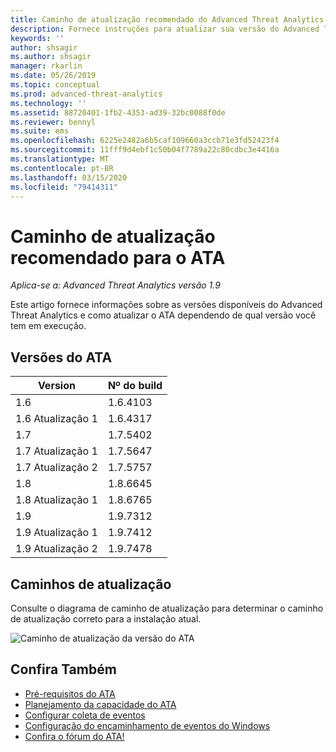 ```yaml
---
title: Caminho de atualização recomendado do Advanced Threat Analytics
description: Fornece instruções para atualizar sua versão do Advanced Threat Analytics (ATA).
keywords: ''
author: shsagir
ms.author: shsagir
manager: rkarlin
ms.date: 05/26/2019
ms.topic: conceptual
ms.prod: advanced-threat-analytics
ms.technology: ''
ms.assetid: 88720401-1fb2-4353-ad39-32bc0088f0de
ms.reviewer: bennyl
ms.suite: ems
ms.openlocfilehash: 6225e2482a6b5caf109660a3ccb71e3fd52423f4
ms.sourcegitcommit: 11fff9d4ebf1c50b04f7789a22c80cdbc3e4416a
ms.translationtype: MT
ms.contentlocale: pt-BR
ms.lasthandoff: 03/15/2020
ms.locfileid: "79414311"
---
```

# <a name="recommended-upgrade-path-for-ata"></a>Caminho de atualização recomendado para o ATA

*Aplica-se a: Advanced Threat Analytics versão 1.9*

Este artigo fornece informações sobre as versões disponíveis do Advanced Threat Analytics e como atualizar o ATA dependendo de qual versão você tem em execução.


## <a name="ata-versions"></a>Versões do ATA

|Version|Nº do build|
|----|----|
|1.6|1.6.4103|
|1.6 Atualização 1|1.6.4317|
|1.7|1.7.5402| 
|1.7 Atualização 1|1.7.5647|
|1.7 Atualização 2|1.7.5757|
|1.8|1.8.6645|
|1.8 Atualização 1|1.8.6765|
|1.9|1.9.7312|
|1.9 Atualização 1|1.9.7412|
|1.9 Atualização 2|1.9.7478|

## <a name="upgrade-paths"></a>Caminhos de atualização

Consulte o diagrama de caminho de atualização para determinar o caminho de atualização correto para a instalação atual. 

![Caminho de atualização da versão do ATA](./media/upgrade-path-ata.png)

## <a name="see-also"></a>Confira Também
- [Pré-requisitos do ATA](ata-prerequisites.md)
- [Planejamento da capacidade do ATA](ata-capacity-planning.md)
- [Configurar coleta de eventos](configure-event-collection.md)
- [Configuração do encaminhamento de eventos do Windows](configure-event-collection.md)
- [Confira o fórum do ATA!](https://social.technet.microsoft.com/Forums/security/home?forum=mata)

